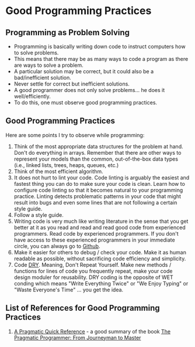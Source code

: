 # Good Programming Practices

## Programming as Problem Solving
- Programming is basically writing down code to instruct computers how to solve problems.
- This means that there may be as many ways to code a program as there are ways to solve a problem.
- A particular solution may be correct, but it could also be a bad/inefficient solution.
- Never settle for correct but inefficient solutions.
- A good programmer does not only solve problems... he does it well/efficiently.
- To do this, one must observe good programming practices.

## Good Programming Practices
Here are some points I try to observe while programming:
1. Think of the most appropriate data structures for the problem at hand. Don't do everything in arrays. Remember that there are other ways to represent your models than the common, out-of-the-box data types (i.e., linked lists, trees, heaps, queues, etc.)
2. Think of the most efficient algorithm.
3. It does not hurt to lint your code. Code linting is arguably the easiest and fastest thing you can do to make sure your code is clean. Learn how to configure code linting so that it becomes natural to your programming practice. Linting detects problematic patterns in your code that might result into bugs and even some lines that are not following a certain style guide.
4. Follow a style guide.
5. Writing code is very much like writing literature in the sense that you get better at it as you read and read and read good code from experienced programmers. Read code by experienced programmers. If you don't have access to these experienced programmers in your immediate circle, you can always go to [Github](https://github.com).
6. Make it easier for others to debug / check your code. Make it as human readable as possible, without sacrificing code efficiency and simplicity.
7. Code [DRY](https://en.wikipedia.org/wiki/Don%27t_repeat_yourself). Meaning, Don't Repeat Yourself. Make new methods / functions for lines of code you frequently repeat, make your code design moduler for reusability. DRY coding is the opposite of WET conding which means "Write Everything Twice" or "We Enjoy Typing" or "Waste Everyone's Time" ... you get the idea.

## List of References for Good Programming Practices

1. [A Pragmatic Quick Reference](https://blog.programminghorror.com/a-pragmatic-quick-reference/) - a good summary of the book [The Pragmatic Programmer: From Journeyman to Master](https://www.amazon.com/exec/obidos/ASIN/020161622X/codihorr-20)
